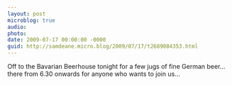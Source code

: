 ```yaml
---
layout: post
microblog: true
audio: 
photo: 
date: 2009-07-17 00:00:00 -0000
guid: http://samdeane.micro.blog/2009/07/17/t2689084353.html
---
```

Off to the Bavarian Beerhouse tonight for a few jugs of fine German beer... there from 6.30 onwards for anyone who wants to join us...
